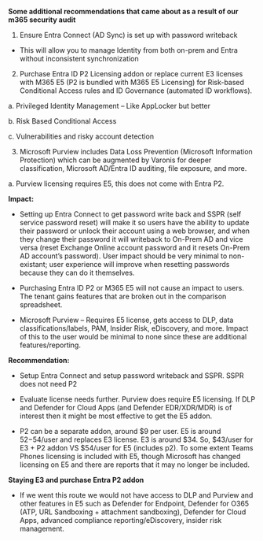 **Some additional recommendations that came about as a result of our m365 security audit**

1.	Ensure Entra Connect (AD Sync) is set up with password writeback
-	This will allow you to manage Identity from both on-prem and Entra without inconsistent synchronization

2.	Purchase Entra ID P2 Licensing addon or replace current E3 licenses with M365 E5 (P2 is bundled with M365 E5 Licensing) for Risk-based Conditional Access rules and ID Governance (automated ID workflows).

a.	Privileged Identity Management – Like AppLocker but better

b.	Risk Based Conditional Access

c.	Vulnerabilities and risky account detection

3.	Microsoft Purview includes Data Loss Prevention (Microsoft Information Protection) which can be augmented by Varonis for deeper classification, Microsoft AD/Entra ID auditing, file exposure, and more.

a.	Purview licensing requires E5, this does not come with Entra P2.

**Impact:**

* Setting up Entra Connect to get password write back and SSPR (self service password reset) will make it so users have the ability to update their password or unlock their account using a web browser, and when they change their password it will writeback to On-Prem AD and vice versa (reset Exchange Online account password and it resets On-Prem AD account’s password). User impact should be very minimal to non-existant; user experience will improve when resetting passwords because they can do it themselves. 

* Purchasing Entra ID P2 or M365 E5 will not cause an impact to users. The tenant gains features that are broken out in the comparison spreadsheet. 

* Microsoft Purview – Requires E5 license, gets access to DLP, data classifications/labels, PAM, Insider Risk, eDiscovery, and more. Impact of this to the user would be minimal to none since these are additional features/reporting. 

**Recommendation:**

* Setup Entra Connect and setup password writeback and SSPR. SSPR does not need P2

* Evaluate license needs further. Purview does require E5 licensing. If DLP and Defender for Cloud Apps (and Defender EDR/XDR/MDR) is of interest then it might be most effective to get the E5 addon. 

* P2 can be a separate addon, around $9 per user. E5 is around $52-$54/user and replaces E3 license. E3 is around $34. So, $43/user for E3 + P2 addon VS $54/user for E5 (includes p2). To some extent Teams Phones licensing is included with E5, though Microsoft has changed licensing on E5 and there are reports that it may no longer be included.

**Staying E3 and purchase Entra P2 addon**

* If we went this route we would not have access to DLP and Purview and other features in E5 such as Defender for Endpoint, Defender for O365 (ATP, URL Sandboxing + attachment sandboxing), Defender for Cloud Apps, advanced compliance reporting/eDiscovery, insider risk management. 
